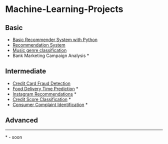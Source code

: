# Machine-Learning-Projects

## Basic
- [Basic Recommender System with Python](https://github.com/ShaileshKumar97/Machine-Learning-Projects/tree/main/Basic-Recommender-system-with-python)
- [Recommendation System](https://github.com/ShaileshKumar97/Machine-Learning-Projects/tree/main/Recommendation-System)
- [Music genre classification](https://github.com/ShaileshKumar97/Machine-Learning-Projects/tree/main/Music_Genre_Classification)
- Bank Marketing Campaign Analysis *

## Intermediate
- [Credit Card Fraud Detection](https://github.com/ShaileshKumar97/Machine-Learning-Projects/tree/main/Credit_Card_Fraud_Detection)
- [Food Delivery Time Prediction](https://github.com/ShaileshKumar97/Machine-Learning-Projects/tree/main/Food-Delivery-Time-Prediction) *
- [Instagram Recommendations](https://github.com/ShaileshKumar97/Machine-Learning-Projects/tree/main/Instagram-Recommendations) *
- [Credit Score Classification](https://github.com/ShaileshKumar97/Machine-Learning-Projects/tree/main/Credit-Score-Classification) *
- [Consumer Complaint Identification](https://github.com/ShaileshKumar97/Machine-Learning-Projects/tree/main/Consumer-Complaint-Identification) *

## Advanced

---
\* - soon
